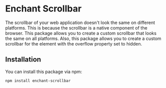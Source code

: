 # Enchant Scrollbar

The scrollbar of your web application doesn't look the same on different platforms. This is because the scrollbar is a native component of the browser. This package allows you to create a custom scrollbar that looks the same on all platforms. Also, this package allows you to create a custom scrollbar for the element with the overflow property set to hidden.

## Installation

You can install this package via npm:

```bash
npm install enchant-scrollbar
```
